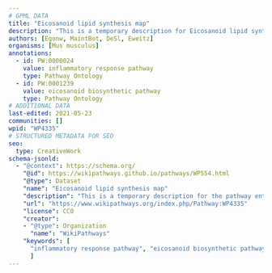 ```yaml
---
# GPML DATA
title: "Eicosanoid lipid synthesis map"
description: "This is a temporary description for Eicosanoid lipid synthesis map"
authors: [Egonw, MaintBot, DeSl, Eweitz]
organisms: [Mus musculus]
annotations:
  - id: PW:0000024
    value: inflammatory response pathway
    type: Pathway Ontology
  - id: PW:0001239
    value: eicosanoid biosynthetic pathway
    type: Pathway Ontology
# ADDITIONAL DATA
last-edited: 2021-05-23
communities: []
wpid: "WP4335"
# STRUCTURED METADATA FOR SEO
seo:
  type: CreativeWork
schema-jsonld:
  - "@context": https://schema.org/
    "@id": https://wikipathways.github.io/pathways/WP554.html
    "@type": Dataset
    "name": "Eicosanoid lipid synthesis map"
    "description": "This is a temporary description for the pathway entitled: Eicosanoid lipid synthesis map"
    "url": "https://www.wikipathways.org/index.php/Pathway:WP4335"
    "license": CC0
    "creator":
    - "@type": Organization
      "name": "WikiPathways"
    "keywords": [
      "inflammatory response pathway", "eicosanoid biosynthetic pathway",
      ]
---
```


